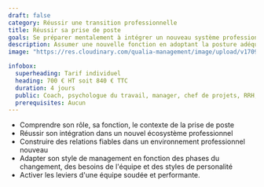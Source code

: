 ```yaml
---
draft: false
category: Réussir une transition professionnelle
title: Réussir sa prise de poste
goals: Se préparer mentalement à intégrer un nouveau système professionnel
description: Assumer une nouvelle fonction en adoptant la posture adéquate
image: "https://res.cloudinary.com/qualia-management/image/upload/v1709193921/flower_xtyxkp.jpg"

infobox:
  superheading: Tarif individuel
  heading: 700 € HT soit 840 € TTC
  duration: 4 jours
  public: Coach, psychologue du travail, manager, chef de projets, RRH, consultant
  prerequisites: Aucun
---
```


- Comprendre son rôle, sa fonction, le contexte de la prise de poste
- Réussir son intégration dans un nouvel écosystème professionnel
- Construire des relations fiables dans un environnement professionnel nouveau
- Adapter son style de management en fonction des phases du changement, des besoins de l'équipe et des styles de personalité
- Activer les leviers d'une équipe soudée et performante.
